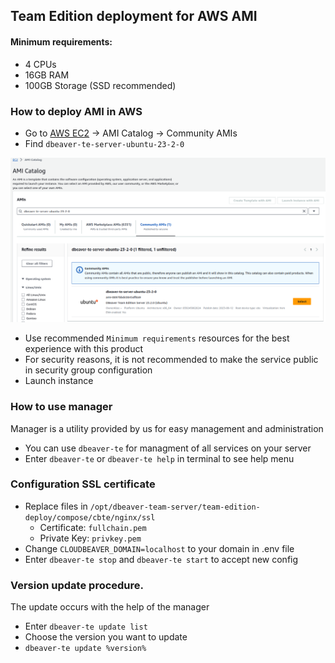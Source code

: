 ## Team Edition deployment for AWS AMI

#### Minimum requirements:

* 4 CPUs
* 16GB RAM
* 100GB Storage (SSD recommended)


### How to deploy AMI in AWS

- Go to [AWS EC2](https://us-east-1.console.aws.amazon.com/ec2/home?region=us-east-1) -> AMI Catalog -> Community AMIs
- Find `dbeaver-te-server-ubuntu-23-2-0`

![example](image.png)

- Use recommended `Minimum requirements` resources for the best experience with this product
- For security reasons, it is not recommended to make the service public in security group configuration
- Launch instance

### How to use manager

Manager is a utility provided by us for easy management and administration

- You can use `dbeaver-te` for managment of all services on your server
- Enter `dbeaver-te` or `dbeaver-te help` in terminal to see help menu


### Configuration SSL certificate

- Replace files in `/opt/dbeaver-team-server/team-edition-deploy/compose/cbte/nginx/ssl`
   - Certificate: `fullchain.pem`  
   - Private Key: `privkey.pem`
- Change `CLOUDBEAVER_DOMAIN=localhost` to your domain in .env file
- Enter `dbeaver-te stop` and `dbeaver-te start` to accept new config


### Version update procedure.

The update occurs with the help of the manager

- Enter `dbeaver-te update list`
- Choose the version you want to update
- `dbeaver-te update %version%`